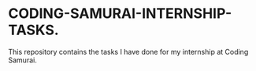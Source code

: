 # CODING-SAMURAI-INTERNSHIP-TASKS.
This repository contains the tasks I have done for my internship at Coding Samurai.
